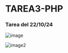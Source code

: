 # TAREA3-PHP
### Tarea del 22/10/24

![image](https://github.com/user-attachments/assets/afe29f40-1d6c-4af9-b49a-a6e79c72b9ed)

![image2](https://github.com/user-attachments/assets/2333b0fb-41ca-4573-8c38-e0e37a6c2d3e)
